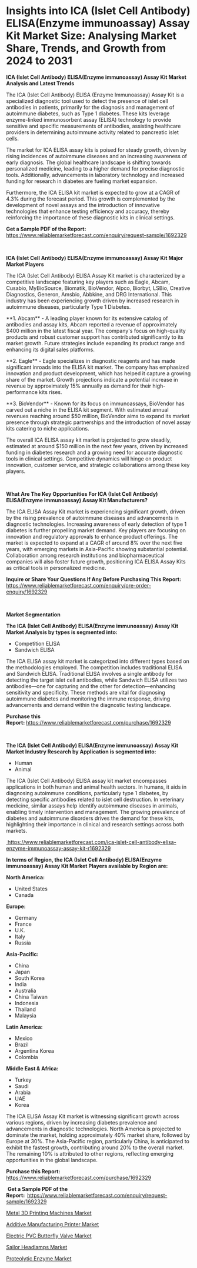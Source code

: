 <p><h1>Insights into ICA (Islet Cell Antibody) ELISA(Enzyme immunoassay) Assay Kit Market Size: Analysing Market Share, Trends, and Growth from 2024 to 2031</h1></p><p><strong>ICA (Islet Cell Antibody) ELISA(Enzyme immunoassay) Assay Kit Market Analysis and Latest Trends</strong></p>
<p><p>The ICA (Islet Cell Antibody) ELISA (Enzyme Immunoassay) Assay Kit is a specialized diagnostic tool used to detect the presence of islet cell antibodies in patients, primarily for the diagnosis and management of autoimmune diabetes, such as Type 1 diabetes. These kits leverage enzyme-linked immunosorbent assay (ELISA) technology to provide sensitive and specific measurements of antibodies, assisting healthcare providers in determining autoimmune activity related to pancreatic islet cells.</p><p>The market for ICA ELISA assay kits is poised for steady growth, driven by rising incidences of autoimmune diseases and an increasing awareness of early diagnosis. The global healthcare landscape is shifting towards personalized medicine, leading to a higher demand for precise diagnostic tools. Additionally, advancements in laboratory technology and increased funding for research in diabetes are fueling market expansion.</p><p>Furthermore, the ICA ELISA kit market is expected to grow at a CAGR of 4.3% during the forecast period. This growth is complemented by the development of novel assays and the introduction of innovative technologies that enhance testing efficiency and accuracy, thereby reinforcing the importance of these diagnostic kits in clinical settings.</p></p>
<p><strong>Get a Sample PDF of the Report:&nbsp;</strong> <a href="https://www.reliablemarketforecast.com/enquiry/request-sample/1692329?utm_campaign=1167&utm_medium=2&utm_source=Github&utm_content=ia&utm_term=19102024&utm_id=ica-islet-cell-antibody-elisaenzyme-immunoassay-assay-kit">https://www.reliablemarketforecast.com/enquiry/request-sample/1692329</a></p>
<p>&nbsp;</p>
<p><strong>ICA (Islet Cell Antibody) ELISA(Enzyme immunoassay) Assay Kit Major Market Players</strong></p>
<p><p>The ICA (Islet Cell Antibody) ELISA Assay Kit market is characterized by a competitive landscape featuring key players such as Eagle, Abcam, Cusabio, MyBioSource, Biomatik, BioVendor, Alpco, Biorbyt, LSBio, Creative Diagnostics, Generon, Amsbio, Abbkine, and DRG International. This industry has been experiencing growth driven by increased research in autoimmune diseases, particularly Type 1 Diabetes.</p><p>**1. Abcam** - A leading player known for its extensive catalog of antibodies and assay kits, Abcam reported a revenue of approximately $400 million in the latest fiscal year. The company's focus on high-quality products and robust customer support has contributed significantly to its market growth. Future strategies include expanding its product range and enhancing its digital sales platforms.</p><p>**2. Eagle** - Eagle specializes in diagnostic reagents and has made significant inroads into the ELISA kit market. The company has emphasized innovation and product development, which has helped it capture a growing share of the market. Growth projections indicate a potential increase in revenue by approximately 15% annually as demand for their high-performance kits rises.</p><p>**3. BioVendor** - Known for its focus on immunoassays, BioVendor has carved out a niche in the ELISA kit segment. With estimated annual revenues reaching around $50 million, BioVendor aims to expand its market presence through strategic partnerships and the introduction of novel assay kits catering to niche applications.</p><p>The overall ICA ELISA assay kit market is projected to grow steadily, estimated at around $150 million in the next few years, driven by increased funding in diabetes research and a growing need for accurate diagnostic tools in clinical settings. Competitive dynamics will hinge on product innovation, customer service, and strategic collaborations among these key players.</p></p>
<p>&nbsp;</p>
<p><strong>What Are The Key Opportunities For ICA (Islet Cell Antibody) ELISA(Enzyme immunoassay) Assay Kit Manufacturers?</strong></p>
<p><p>The ICA ELISA Assay Kit market is experiencing significant growth, driven by the rising prevalence of autoimmune diseases and advancements in diagnostic technologies. Increasing awareness of early detection of type 1 diabetes is further propelling market demand. Key players are focusing on innovation and regulatory approvals to enhance product offerings. The market is expected to expand at a CAGR of around 8% over the next five years, with emerging markets in Asia-Pacific showing substantial potential. Collaboration among research institutions and biopharmaceutical companies will also foster future growth, positioning ICA ELISA Assay Kits as critical tools in personalized medicine.</p></p>
<p><strong>Inquire or Share Your Questions If Any Before Purchasing This Report:</strong> <a href="https://www.reliablemarketforecast.com/enquiry/pre-order-enquiry/1692329?utm_campaign=1167&utm_medium=2&utm_source=Github&utm_content=ia&utm_term=19102024&utm_id=ica-islet-cell-antibody-elisaenzyme-immunoassay-assay-kit">https://www.reliablemarketforecast.com/enquiry/pre-order-enquiry/1692329</a></p>
<p>&nbsp;</p>
<p><strong>Market Segmentation</strong></p>
<p><strong>The ICA (Islet Cell Antibody) ELISA(Enzyme immunoassay) Assay Kit Market Analysis by types is segmented into:</strong></p>
<p><ul><li>Competition ELISA</li><li>Sandwich ELISA</li></ul></p>
<p><p>The ICA ELISA assay kit market is categorized into different types based on the methodologies employed. The competition includes traditional ELISA and Sandwich ELISA. Traditional ELISA involves a single antibody for detecting the target islet cell antibodies, while Sandwich ELISA utilizes two antibodies—one for capturing and the other for detection—enhancing sensitivity and specificity. These methods are vital for diagnosing autoimmune diabetes and monitoring the immune response, driving advancements and demand within the diagnostic testing landscape.</p></p>
<p><strong>Purchase this Report:&nbsp;</strong><a href="https://www.reliablemarketforecast.com/purchase/1692329?utm_campaign=1167&utm_medium=2&utm_source=Github&utm_content=ia&utm_term=19102024&utm_id=ica-islet-cell-antibody-elisaenzyme-immunoassay-assay-kit">https://www.reliablemarketforecast.com/purchase/1692329</a></p>
<p>&nbsp;</p>
<p><strong>The ICA (Islet Cell Antibody) ELISA(Enzyme immunoassay) Assay Kit Market Industry Research by Application is segmented into:</strong></p>
<p><ul><li>Human</li><li>Animal</li></ul></p>
<p><p>The ICA (Islet Cell Antibody) ELISA assay kit market encompasses applications in both human and animal health sectors. In humans, it aids in diagnosing autoimmune conditions, particularly type 1 diabetes, by detecting specific antibodies related to islet cell destruction. In veterinary medicine, similar assays help identify autoimmune diseases in animals, enabling timely intervention and management. The growing prevalence of diabetes and autoimmune disorders drives the demand for these kits, highlighting their importance in clinical and research settings across both markets.</p></p>
<p><a href="https://www.reliablemarketforecast.com/ica-islet-cell-antibody-elisa-enzyme-immunoassay-assay-kit-r1692329?utm_campaign=1167&utm_medium=2&utm_source=Github&utm_content=ia&utm_term=19102024&utm_id=ica-islet-cell-antibody-elisaenzyme-immunoassay-assay-kit">&nbsp;https://www.reliablemarketforecast.com/ica-islet-cell-antibody-elisa-enzyme-immunoassay-assay-kit-r1692329</a></p>
<p><strong>In terms of Region, the ICA (Islet Cell Antibody) ELISA(Enzyme immunoassay) Assay Kit Market Players available by Region are:</strong></p>
<p>
    <p> <strong> North America: </strong>
        <ul>
            <li>United States</li>
            <li>Canada</li>
        </ul>
        </p> 
    <p> <strong> Europe: </strong>
        <ul>
            <li>Germany</li>
            <li>France</li>
            <li>U.K.</li>
            <li>Italy</li>
            <li>Russia</li>
        </ul>
        </p> 
    <p> <strong> Asia-Pacific: </strong>
        <ul>
            <li>China</li>
            <li>Japan</li>
            <li>South Korea</li>
            <li>India</li>
            <li>Australia</li>
            <li>China Taiwan</li>
            <li>Indonesia</li>
            <li>Thailand</li>
            <li>Malaysia</li>
        </ul>
        </p> 
    <p> <strong> Latin America: </strong>
        <ul>
            <li>Mexico</li>
            <li>Brazil</li>
            <li>Argentina Korea</li>
            <li>Colombia</li>
        </ul>
        </p> 
    <p> <strong> Middle East & Africa: </strong>
        <ul>
            <li>Turkey</li>
            <li>Saudi</li>
            <li>Arabia</li>
            <li>UAE</li>
            <li>Korea</li>
        </ul>
    </p>
    </p>
<p><p>The ICA ELISA Assay Kit market is witnessing significant growth across various regions, driven by increasing diabetes prevalence and advancements in diagnostic technologies. North America is projected to dominate the market, holding approximately 40% market share, followed by Europe at 30%. The Asia-Pacific region, particularly China, is anticipated to exhibit the fastest growth, contributing around 20% to the overall market. The remaining 10% is attributed to other regions, reflecting emerging opportunities in the global landscape.</p></p>
<p><strong>Purchase this Report: </strong><a href="https://www.reliablemarketforecast.com/purchase/1692329?utm_campaign=1167&utm_medium=2&utm_source=Github&utm_content=ia&utm_term=19102024&utm_id=ica-islet-cell-antibody-elisaenzyme-immunoassay-assay-kit">https://www.reliablemarketforecast.com/purchase/1692329</a></p>
<p>&nbsp;<strong>Get a Sample PDF of the Report:&nbsp;&nbsp;</strong><a href="https://www.reliablemarketforecast.com/enquiry/request-sample/1692329?utm_campaign=1167&utm_medium=2&utm_source=Github&utm_content=ia&utm_term=19102024&utm_id=ica-islet-cell-antibody-elisaenzyme-immunoassay-assay-kit">https://www.reliablemarketforecast.com/enquiry/request-sample/1692329</a></p>
<p><strong></strong></p>
<p><p><a href="https://www.linkedin.com/pulse/metal-3d-printing-machines-market-trends-insights-type-i7pjf?utm_campaign=1167&utm_medium=2&utm_source=Github&utm_content=ia&utm_term=19102024&utm_id=ica-islet-cell-antibody-elisaenzyme-immunoassay-assay-kit">Metal 3D Printing Machines Market</a></p><p><a href="https://www.linkedin.com/pulse/additive-manufacturing-printer-market-evolution-key-trends-ohyuf?utm_campaign=1167&utm_medium=2&utm_source=Github&utm_content=ia&utm_term=19102024&utm_id=ica-islet-cell-antibody-elisaenzyme-immunoassay-assay-kit">Additive Manufacturing Printer Market</a></p><p><a href="https://issuu.com/reportprime-2/docs/electric-pvc-butterfly-valve-market_7bccdeff80b6e0?utm_campaign=1167&utm_medium=2&utm_source=Github&utm_content=ia&utm_term=19102024&utm_id=ica-islet-cell-antibody-elisaenzyme-immunoassay-assay-kit">Electric PVC Butterfly Valve Market</a></p><p><a href="https://github.com/brindal51/Market-Research-Report-List-1/blob/main/sailor-headlamps-market.md?utm_campaign=1167&utm_medium=2&utm_source=Github&utm_content=ia&utm_term=19102024&utm_id=ica-islet-cell-antibody-elisaenzyme-immunoassay-assay-kit">Sailor Headlamps Market</a></p><p><a href="https://github.com/wendisyqf/Market-Research-Report-List-1/blob/main/proteolytic-enzyme-market.md?utm_campaign=1167&utm_medium=2&utm_source=Github&utm_content=ia&utm_term=19102024&utm_id=ica-islet-cell-antibody-elisaenzyme-immunoassay-assay-kit">Proteolytic Enzyme Market</a></p></p>